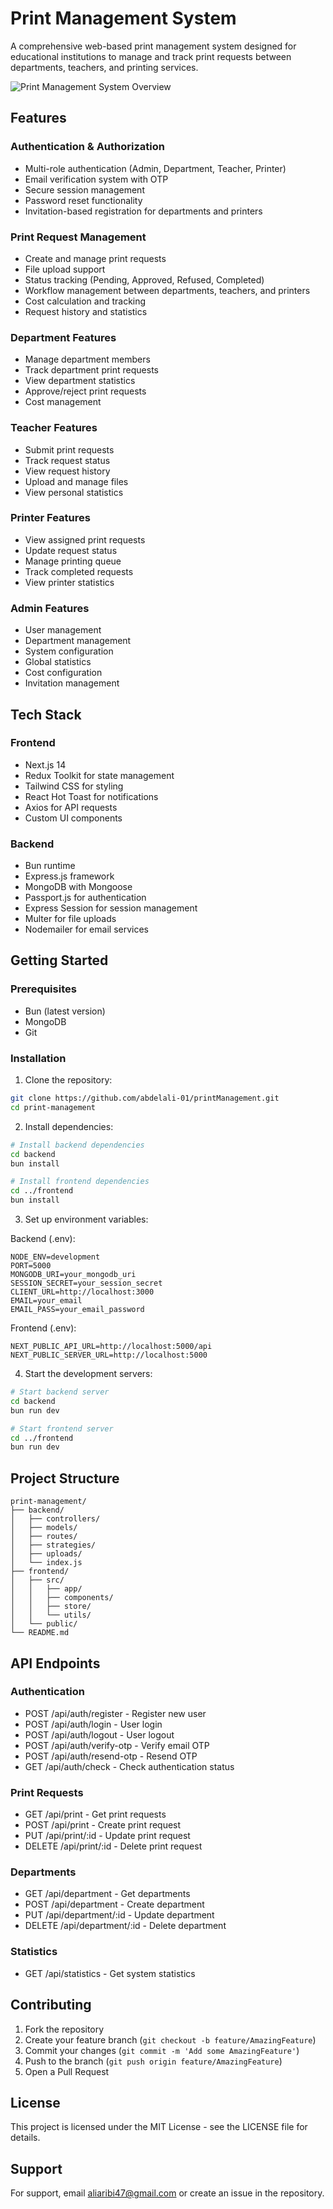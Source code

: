 # Print Management System

A comprehensive web-based print management system designed for educational institutions to manage and track print requests between departments, teachers, and printing services.

![Print Management System Overview](/assets/overview.png)

## Features

### Authentication & Authorization
- Multi-role authentication (Admin, Department, Teacher, Printer)
- Email verification system with OTP
- Secure session management
- Password reset functionality
- Invitation-based registration for departments and printers

### Print Request Management
- Create and manage print requests
- File upload support
- Status tracking (Pending, Approved, Refused, Completed)
- Workflow management between departments, teachers, and printers
- Cost calculation and tracking
- Request history and statistics

### Department Features
- Manage department members
- Track department print requests
- View department statistics
- Approve/reject print requests
- Cost management

### Teacher Features
- Submit print requests
- Track request status
- View request history
- Upload and manage files
- View personal statistics

### Printer Features
- View assigned print requests
- Update request status
- Manage printing queue
- Track completed requests
- View printer statistics

### Admin Features
- User management
- Department management
- System configuration
- Global statistics
- Cost configuration
- Invitation management

## Tech Stack

### Frontend
- Next.js 14
- Redux Toolkit for state management
- Tailwind CSS for styling
- React Hot Toast for notifications
- Axios for API requests
- Custom UI components

### Backend
- Bun runtime
- Express.js framework
- MongoDB with Mongoose
- Passport.js for authentication
- Express Session for session management
- Multer for file uploads
- Nodemailer for email services

## Getting Started

### Prerequisites
- Bun (latest version)
- MongoDB
- Git

### Installation

1. Clone the repository:
```bash
git clone https://github.com/abdelali-01/printManagement.git
cd print-management
```

2. Install dependencies:
```bash
# Install backend dependencies
cd backend
bun install

# Install frontend dependencies
cd ../frontend
bun install
```

3. Set up environment variables:

Backend (.env):
```env
NODE_ENV=development
PORT=5000
MONGODB_URI=your_mongodb_uri
SESSION_SECRET=your_session_secret
CLIENT_URL=http://localhost:3000
EMAIL=your_email
EMAIL_PASS=your_email_password
```

Frontend (.env):
```env
NEXT_PUBLIC_API_URL=http://localhost:5000/api
NEXT_PUBLIC_SERVER_URL=http://localhost:5000
```

4. Start the development servers:

```bash
# Start backend server
cd backend
bun run dev

# Start frontend server
cd ../frontend
bun run dev
```

## Project Structure

```
print-management/
├── backend/
│   ├── controllers/
│   ├── models/
│   ├── routes/
│   ├── strategies/
│   ├── uploads/
│   └── index.js
├── frontend/
│   ├── src/
│   │   ├── app/
│   │   ├── components/
│   │   ├── store/
│   │   └── utils/
│   └── public/
└── README.md
```

## API Endpoints

### Authentication
- POST /api/auth/register - Register new user
- POST /api/auth/login - User login
- POST /api/auth/logout - User logout
- POST /api/auth/verify-otp - Verify email OTP
- POST /api/auth/resend-otp - Resend OTP
- GET /api/auth/check - Check authentication status

### Print Requests
- GET /api/print - Get print requests
- POST /api/print - Create print request
- PUT /api/print/:id - Update print request
- DELETE /api/print/:id - Delete print request

### Departments
- GET /api/department - Get departments
- POST /api/department - Create department
- PUT /api/department/:id - Update department
- DELETE /api/department/:id - Delete department

### Statistics
- GET /api/statistics - Get system statistics


## Contributing

1. Fork the repository
2. Create your feature branch (`git checkout -b feature/AmazingFeature`)
3. Commit your changes (`git commit -m 'Add some AmazingFeature'`)
4. Push to the branch (`git push origin feature/AmazingFeature`)
5. Open a Pull Request

## License

This project is licensed under the MIT License - see the LICENSE file for details.

## Support

For support, email aliaribi47@gmail.com or create an issue in the repository. 